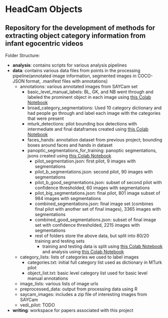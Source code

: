 # HeadCam Objects
## Repository for the development of methods for extracting object category information from infant egocentric videos

Folder Structure:
<ul>
  <li><b>analysis</b>: contains scripts for various analysis pipelines</li>
  <li><b>data</b>: contains various data files from points in the processing pipeline(annotated image information, segmented images in COCO-JSON format, .manifest files with annotations)
    <ul>
      <li>annotations: various annotated images from SAYCam set
        <ul>
          <li>basic_level_manual_labels: BL, GK, and NB went through and labeled the prominent object in each image using <a href="https://colab.research.google.com/drive/1xnI6jvErTYNaMabjuHsuq1HzfbVWNw_w"> this Colab Notebook</a> </li>
          <li>broad_category_segmentations: Used 10 category dictionary and had people go through and label each image with the categories that were present</li>
          <li>mturk_detections: pilot bounding box detections with intermediate and final dataframes created using <a href="https://colab.research.google.com/drive/11kWilpGUWw8Ds3lo60hj8whZJcqELEez"> this Colab Notebook</a>
          <li>faces_hands: annotation dataset from previous project; bounding boxes around faces and hands in dataset</li>
          <li>panoptic_segmentations_for_training: panoptic segmentations, jsons created using <a href="https://colab.research.google.com/drive/1a0g9QEnDoq7K4Hii5Jf73s2iFVBqLXUj"> this Colab Notebook</a>
            <ul>
              <li>pilot_segmentation.json: first pilot, 9 images with segmentations</li>
              <li>pilot_b_segmentations.json: second pilot, 90 images with segmentations</li>
              <li>pilot_b_good_segmentations.json: subset of second pilot with confidence thresholded, 60 images with segmentations</li>
              <li>pilot_big_segmentations.json: final pilot, 801 image subset of 984 images with segmentations</li>
              <li>combined_segmentations.json: final image set (combines final pilot with another set of final images), 3365 images with segmentations</li>
              <li>combined_good_segmentations.json: subset of final image set with confidence thresholded, 2215 images with segmentations</li>
              <li>rest of folders store the above data, but split into 80/20 training and testing sets
                <ul>
                  <li>training and testing data is split using <a href="https://colab.research.google.com/drive/1D0P9Zka_bMwsZQsvupot7JyGHfFHnlQa"> this Colab Notebook</a> and analysis using <a href="https://colab.research.google.com/drive/1TxJzjCNijwTJzMLsaKdOkfQ9VUou91kT"> this Colab Notebook</a></li>
                </ul> 
              </li>
            </ul>
          </li>
        </ul>
      </li>
      <li>category_lists: lists of categories we used to label images
        <ul>
          <li>categories.txt: initial full category list used as dictionary in MTurk pilot</li>
          <li>object_list.txt: basic level category list used for basic level manual annotations</li>
        </ul> 
      </li>
      <li>image_lists: various lists of image urls
      </li>
      <li>preprocessed_data: output from processing data using R</li>
      <li>saycam_images: includes a zip file of interesting images from SAYCam</li>
      <li>vedi_pilot: TODO</li>
    </ul>
  </li>
  <li> <b>writing</b>: workspace for papers associated with this project </li>

</ul>
